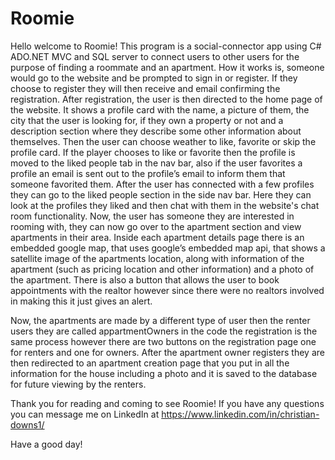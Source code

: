# Roomie
Hello welcome to Roomie! This program is a social-connector app using C# ADO.NET MVC and SQL server to connect users to other users for the purpose of finding a roommate and an apartment. How it works is, someone would go to the website and be prompted to sign in or register. If they choose to register they will then receive and email confirming the registration. After registration, the user is then directed to the home page of the website. It shows a profile card with the name, a picture of them, the city that the user is looking for, if they own a property or not and a description section where they describe some other information about themselves. Then the user can choose weather to like, favorite or skip the profile card. If the player chooses to like or favorite then the profile is moved to the liked people tab in the nav bar, also if the user favorites a profile an email is sent out to the profile’s email to inform them that someone favorited them. After the user has connected with a few profiles they can go to the liked people section in the side nav bar. Here they can look at the profiles they liked and then chat with them in the website's chat room functionality. Now, the user has someone they are interested in rooming with, they can now go over to the apartment section and view apartments in their area. Inside each apartment details page there is an embedded google map, that uses google’s embedded map api, that shows a satellite image of the apartments location, along with information of the apartment (such as pricing location and other information) and a photo of the apartment. There is also a button that allows the user to book appointments with the realtor however since there were no realtors involved in making this it just gives an alert. 

Now, the apartments are made by a different type of user then the renter users they are called appartmentOwners in the code the registration is the same process however there are two buttons on the registration page one for renters and one for owners. After the apartment owner registers they are then redirected to an apartment creation page that you put in all the information for the house including a photo and it is saved to the database for future viewing by the renters.

Thank you for reading and coming to see Roomie! If you have any questions you can message me on LinkedIn at https://www.linkedin.com/in/christian-downs1/

Have a good day!
